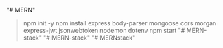 "# MERN" 
>npm init -y
>npm install express body-parser mongoose cors morgan express-jwt jsonwebtoken nodemon dotenv
>npm start
"# MERN-stack" 
"# MERN-stack" 
"# MERNstack" 
